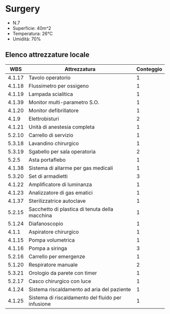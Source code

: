 # Surgery
 - N.7
 - Superficie: 40m^2
 - Temperatura: 26°C
 - Umidità: 70%

## Elenco attrezzature locale
|WBS|Attrezzatura|Conteggio|
|--|--|--|
|4.1.17|Tavolo operatorio|1|
|4.1.18|Flussimetro per ossigeno|1|
|4.1.19|Lampada scialitica|1|
|4.1.39|Monitor multi-parametro S.O.|1|
|4.1.20|Monitor defibrillatore|1|
|4.1.9|Elettrobisturi|2|
|4.1.21|Unità di anestesia completa|1|
|5.2.10|Carrello di servizio|1|
|5.3.18|Lavandino chirurgico|1|
|5.3.19|Sgabello per sala operatoria|2|
|5.2.5|Asta portaflebo|1|
|4.1.38|Sistema di allarme per gas medicali|1|
|5.3.20|Set di armadietti|3|
|4.1.22|Amplificatore di luminanza|1|
|4.1.23|Analizzatore di gas ematici|1|
|4.1.37|Sterilizzatrice autoclave|1|
|5.2.15|Sacchetto di plastica di tenuta della macchina|1|
|5.1.24|Diafanoscopio|1|
|4.1.1|Aspiratore chirurgico|1|
|4.1.15|Pompa volumetrica|1|
|4.1.16|Pompa a siringa|3|
|5.2.16|Carrello per emergenze|1|
|5.1.20|Respiratore manuale|2|
|5.3.21|Orologio da parete con timer|1|
|5.2.17|Casco chirurgico con luce|1|
|4.1.24|Sistema riscaldamento ad aria del paziente|1|
|4.1.25|Sistema di riscaldamento del fluido per infusione|1|
